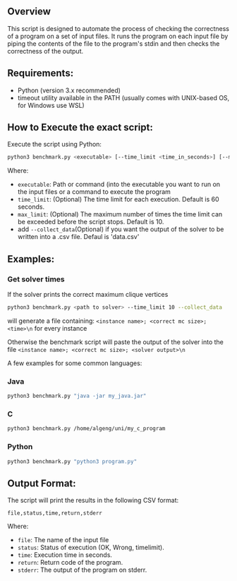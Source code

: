 ## Overview

This script is designed to automate the process of checking the correctness of a program on a set of input files.
It runs the program on each input file by piping the contents of the file to the program's stdin and then checks the
correctness of the output.

## Requirements:

- Python (version 3.x recommended)
- timeout utility available in the PATH (usually comes with UNIX-based OS, for Windows use WSL)

## How to Execute the exact script:

Execute the script using Python:

```bash
python3 benchmark.py <executable> [--time_limit <time_in_seconds>] [--max_time_limit_exceeded <max_limit>]
```

Where:

- `executable`: Path or command (into the executable you want to run on the input files or a command to execute the program
- `time_limit`: (Optional) The time limit for each execution. Default is 60 seconds.
- `max_limit`: (Optional) The maximum number of times the time limit can be exceeded before the script stops.
  Default is 10.
- add `--collect_data`(Optional) if you want the output of the solver to be written into a .csv file. Defaul is 'data.csv'

## Examples:

### Get solver times
If the solver prints the correct maximum clique vertices
```bash
python3 benchmark.py <path to solver> --time_limit 10 --collect_data
```
will generate a file containing: `<instance name>; <correct mc size>; <time>\n` for every instance

Otherwise the benchmark script will paste the output of the solver into the file
`<instance name>; <correct mc size>; <solver output>\n`

A few examples for some common languages:

### Java

```bash
python3 benchmark.py "java -jar my_java.jar"
```

### C

```bash
python3 benchmark.py /home/algeng/uni/my_c_program
```

### Python

```bash
python3 benchmark.py "python3 program.py"
```

## Output Format:

The script will print the results in the following CSV format:

```csv
file,status,time,return,stderr
```

Where:

- `file`: The name of the input file
- `status`:  Status of execution (OK, Wrong, timelimit).
- `time`: Execution time in seconds.
- `return`: Return code of the program.
- `stderr`: The output of the program on stderr.
